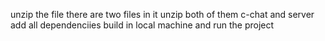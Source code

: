unzip the file there are two files in it unzip 
both of them c-chat and server add all dependenciies 
build in local machine and run the project
